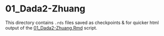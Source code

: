 # 01_Dada2-Zhuang

This directory contains `.rds` files saved as checkpoints & for quicker html output of the [01_Dada2-Zhuang.Rmd](../../../../scripts/analysis-individual/Zhuang-2018/01_Dada2-Zhuang.Rmd) script.